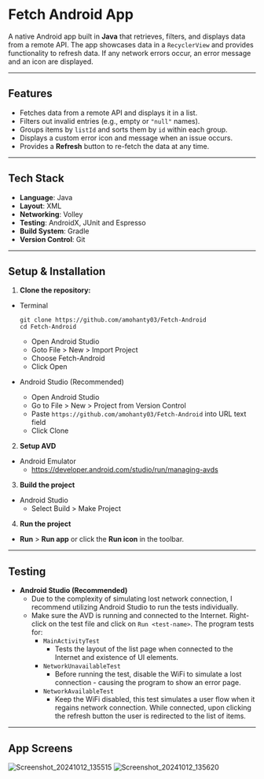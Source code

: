 # Fetch Android App

A native Android app built in **Java** that retrieves, filters, and displays data from a remote API. The app showcases data in a `RecyclerView` and provides functionality to refresh data. If any network errors occur, an error message and an icon are displayed.

---

## Features

- Fetches data from a remote API and displays it in a list.
- Filters out invalid entries (e.g., empty or `"null"` names).
- Groups items by `listId` and sorts them by `id` within each group.
- Displays a custom error icon and message when an issue occurs.
- Provides a **Refresh** button to re-fetch the data at any time.

---

## Tech Stack

- **Language**: Java
- **Layout**: XML
- **Networking**: Volley
- **Testing**: AndroidX, JUnit and Espresso
- **Build System**: Gradle
- **Version Control**: Git

---

## Setup & Installation

1. **Clone the repository:**

- Terminal
   ```
   git clone https://github.com/amohanty03/Fetch-Android
   cd Fetch-Android
   ```
   - Open Android Studio
   - Goto File > New > Import Project
   - Choose Fetch-Android
   - Click Open

- Android Studio (Recommended)
   - Open Android Studio
   - Go to File > New > Project from Version Control
   - Paste `https://github.com/amohanty03/Fetch-Android` into URL text field
   - Click Clone

2. **Setup AVD**

- Android Emulator
   - https://developer.android.com/studio/run/managing-avds 

3. **Build the project**

- Android Studio
   - Select Build > Make Project

4. **Run the project**

- **Run** > **Run app** or click the **Run icon** in the toolbar.

---

## Testing

- **Android Studio (Recommended)**
   - Due to the complexity of simulating lost network connection, I recommend utilizing Android Studio to run the tests individually.
   - Make sure the AVD is running and connected to the Internet. Right-click on the test file and click on ```Run <test-name>```. The program tests for:
      - ```MainActivityTest```
         - Tests the layout of the list page when connected to the Internet and existence of UI elements.
      - ```NetworkUnavailableTest```
         - Before running the test, disable the WiFi to simulate a lost connection - causing the program to show an error page.
      - ```NetworkAvailableTest```
         - Keep the WiFi disabled, this test simulates a user flow when it regains network connection. While connected, upon clicking the refresh button the user is redirected to the list of items.

---

## App Screens

![Screenshot_20241012_135515](https://github.com/user-attachments/assets/33d6aded-f2aa-4094-8c5a-45f40eae7b2c)
![Screenshot_20241012_135620](https://github.com/user-attachments/assets/039a68e0-7e03-4aa4-a451-1685f8f2a09a)


